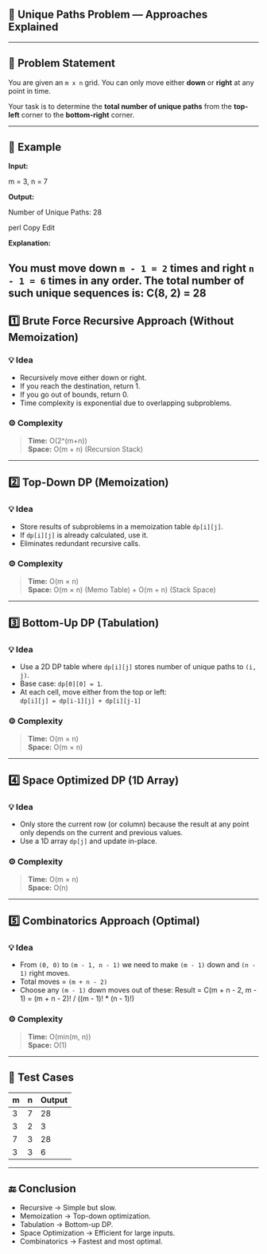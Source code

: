 ## 🧭 Unique Paths Problem — Approaches Explained

---

## 📘 Problem Statement

You are given an `m x n` grid. You can only move either **down** or **right** at any point in time.

Your task is to determine the **total number of unique paths** from the **top-left** corner to the **bottom-right** corner.

---

## 🧪 Example

**Input:**

m = 3, n = 7

**Output:**

Number of Unique Paths: 28

perl
Copy
Edit

**Explanation:**

You must move down `m - 1 = 2` times and right `n - 1 = 6` times in any order. The total number of such unique sequences is:
C(8, 2) = 28
---

## 1️⃣ Brute Force Recursive Approach (Without Memoization)

### 💡 Idea
- Recursively move either down or right.
- If you reach the destination, return 1.
- If you go out of bounds, return 0.
- Time complexity is exponential due to overlapping subproblems.

### ⚙️ Complexity
> **Time:** O(2^(m+n))  
> **Space:** O(m + n) (Recursion Stack)

---

## 2️⃣ Top-Down DP (Memoization)

### 💡 Idea
- Store results of subproblems in a memoization table `dp[i][j]`.
- If `dp[i][j]` is already calculated, use it.
- Eliminates redundant recursive calls.

### ⚙️ Complexity
> **Time:** O(m × n)  
> **Space:** O(m × n) (Memo Table) + O(m + n) (Stack Space)

---

## 3️⃣ Bottom-Up DP (Tabulation)

### 💡 Idea
- Use a 2D DP table where `dp[i][j]` stores number of unique paths to `(i, j)`.
- Base case: `dp[0][0] = 1`.
- At each cell, move either from the top or left:  
  `dp[i][j] = dp[i-1][j] + dp[i][j-1]`

### ⚙️ Complexity
> **Time:** O(m × n)  
> **Space:** O(m × n)

---

## 4️⃣ Space Optimized DP (1D Array)

### 💡 Idea
- Only store the current row (or column) because the result at any point only depends on the current and previous values.
- Use a 1D array `dp[j]` and update in-place.

### ⚙️ Complexity
> **Time:** O(m × n)  
> **Space:** O(n)

---

## 5️⃣ Combinatorics Approach (Optimal)

### 💡 Idea
- From `(0, 0)` to `(m - 1, n - 1)` we need to make `(m - 1)` down and `(n - 1)` right moves.
- Total moves = `(m + n - 2)`
- Choose any `(m - 1)` down moves out of these:
Result = C(m + n - 2, m - 1)
= (m + n - 2)! / ((m - 1)! * (n - 1)!)



### ⚙️ Complexity
> **Time:** O(min(m, n))  
> **Space:** O(1)

---

## 🧪 Test Cases

| m | n | Output |
|---|---|--------|
| 3 | 7 | 28     |
| 3 | 2 | 3      |
| 7 | 3 | 28     |
| 3 | 3 | 6      |

---

## 🔚 Conclusion

- Recursive → Simple but slow.
- Memoization → Top-down optimization.
- Tabulation → Bottom-up DP.
- Space Optimization → Efficient for large inputs.
- Combinatorics → Fastest and most optimal.